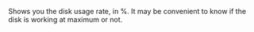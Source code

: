 Shows you the disk usage rate, in %. It may be convenient to know if the disk is working at maximum or not.
